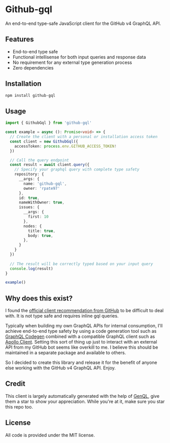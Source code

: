 # Github-gql
An end-to-end type-safe JavaScript client for the GitHub v4 GraphQL API.

## Features
- End-to-end type safe
- Functional intellisense for both input queries and response data
- No requirement for any external type generation process
- Zero dependencies

## Installation
```bash
npm install github-gql
```

## Usage
```typescript
import { GithubGql } from 'github-gql'

const example = async (): Promise<void> => {
  // Create the client with a personal or installation access token
  const client = new GithubGql({
    accessToken: process.env.GITHUB_ACCESS_TOKEN!
  })

  // Call the query endpoint
  const result = await client.query({
    // Specify your graphql query with complete type safety
    repository: {
      __args: {
        name: 'github-gql',
        owner: 'rpate97'
      },
      id: true,
      nameWithOwner: true,
      issues: {
        __args: {
          first: 10
        },
        nodes: {
          title: true,
          body: true,
        },
      }
    }
  })
  
  // The result will be correctly typed based on your input query
  console.log(result)
}

example()
```

## Why does this exist? 
I found the [official client recommendation from GitHub](https://github.com/octokit/graphql-schema?tab=readme-ov-file#schema-as-types) to be difficult to deal with. It is not type safe and requires inline
gql queries. 

Typically when building my own GraphQL APIs for internal consumption, I'll achieve end-to-end type safety by using a code generation tool such as [GraphQL Codegen](https://github.com/dotansimha/graphql-code-generator) combined with a compatible GraphQL client such as [Apollo Client](https://www.apollographql.com/docs/react/). Setting this sort of thing up just to interact with an external API from my GitHub bot seems like overkill to me. I believe this should be maintained in a separate package and available to others. 

So I decided to create this library and release it for the benefit of anyone else working with the GitHub v4 GraphQL API. Enjoy.

## Credit
This client is largely automatically generated with the help of [GenQL](https://github.com/remorses/genql), give them a star to show your appreciation. While you're at it, make sure you star this repo too.

## License
All code is provided under the MIT license.